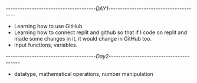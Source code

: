 --------------------------------------*DAY1*---------------------------------------
- Learning how to use GitHub 
- Learning how to connect replit and github so that if I code on replit and made some changes in it, it would change in GitHub too.
- input functions, variables.

--------------------------------------*Day2*---------------------------------------- 
- datatype, mathematical operations, number manipulation
